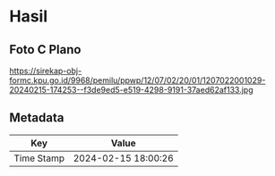 # Hasil

## Foto C Plano

https://sirekap-obj-formc.kpu.go.id/9968/pemilu/ppwp/12/07/02/20/01/1207022001029-20240215-174253--f3de9ed5-e519-4298-9191-37aed62af133.jpg


## Metadata

| Key        | Value               |
| ---------- | ------------------- |
| Time Stamp | 2024-02-15 18:00:26 |



